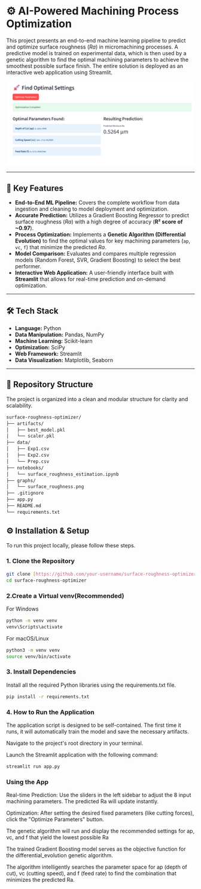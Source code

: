 # ⚙️ AI-Powered Machining Process Optimization

This project presents an end-to-end machine learning pipeline to predict and optimize surface roughness ($Ra$) in micromachining processes. A predictive model is trained on experimental data, which is then used by a genetic algorithm to find the optimal machining parameters to achieve the smoothest possible surface finish. The entire solution is deployed as an interactive web application using Streamlit.

![Surface Roughness](graphs/surface_roughness.png)



---
## 🚀 Key Features

* **End-to-End ML Pipeline:** Covers the complete workflow from data ingestion and cleaning to model deployment and optimization.
* **Accurate Prediction:** Utilizes a Gradient Boosting Regressor to predict surface roughness ($Ra$) with a high degree of accuracy (**R² score of ~0.97**).
* **Process Optimization:** Implements a **Genetic Algorithm (Differential Evolution)** to find the optimal values for key machining parameters (`ap`, `vc`, `f`) that minimize the predicted $Ra$.
* **Model Comparison:** Evaluates and compares multiple regression models (Random Forest, SVR, Gradient Boosting) to select the best performer.
* **Interactive Web Application:** A user-friendly interface built with **Streamlit** that allows for real-time prediction and on-demand optimization.

---
## 🛠️ Tech Stack

* **Language:** Python
* **Data Manipulation:** Pandas, NumPy
* **Machine Learning:** Scikit-learn
* **Optimization:** SciPy
* **Web Framework:** Streamlit
* **Data Visualization:** Matplotlib, Seaborn

---
## 📂 Repository Structure
The project is organized into a clean and modular structure for clarity and scalability.  

```bash
surface-roughness-optimizer/
├── artifacts/
│   ├── best_model.pkl
│   └── scaler.pkl
├── data/
│   ├── Exp1.csv
│   ├── Exp2.csv
│   └── Prep.csv
├── notebooks/
│   └── surface_roughness_estimation.ipynb
├── graphs/
│   └── surface_roughness.png
├── .gitignore
├── app.py
├── README.md
└── requirements.txt
```



## ⚙️ Installation & Setup

To run this project locally, please follow these steps.

### 1. Clone the Repository
```bash
git clone [https://github.com/your-username/surface-roughness-optimizer.git](https://github.com/your-username/surface-roughness-optimizer.git)
cd surface-roughness-optimizer
```

### 2.Create a Virtual venv(Recommended)
For Windows
```bash
python -m venv venv
venv\Scripts\activate
```

For macOS/Linux
```bash
python3 -m venv venv
source venv/bin/activate
```

### 3. Install Dependencies
Install all the required Python libraries using the requirements.txt file.
```bash
pip install -r requirements.txt
```



### 4. How to Run the Application
The application script is designed to be self-contained. The first time it runs, it will automatically train the model and save the necessary artifacts.

Navigate to the project's root directory in your terminal.

Launch the Streamlit application with the following command:
```bash
streamlit run app.py
```

### Using the App
Real-time Prediction: Use the sliders in the left sidebar to adjust the 8 input machining parameters. The predicted Ra will update instantly.

Optimization: After setting the desired fixed parameters (like cutting forces), click the "Optimize Parameters" button. 

The genetic algorithm will run and display the recommended settings for ap, vc, and f that yield the lowest possible Ra

The trained Gradient Boosting model serves as the objective function for the differential_evolution genetic algorithm.

The algorithm intelligently searches the parameter space for ap (depth of cut), vc (cutting speed), and f (feed rate) to find the combination that minimizes the predicted Ra.
